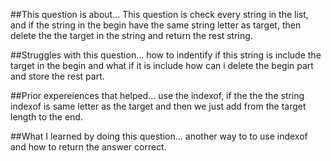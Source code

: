 ##This question is about...
This question is check every string in the list, and if the string in the begin have the same string letter as target, then delete the the target in the string and return the rest string.

##Struggles with this question...
how to indentify if this string is include the target in the begin and what if it is include how can i delete the begin part and store the rest part.

##Prior expereiences that helped...
use the indexof, if the the the string indexof is same letter as the target and then we just add from the target length to the end.

##What I learned by doing this question...
another way to to use indexof and how to return the answer correct.
